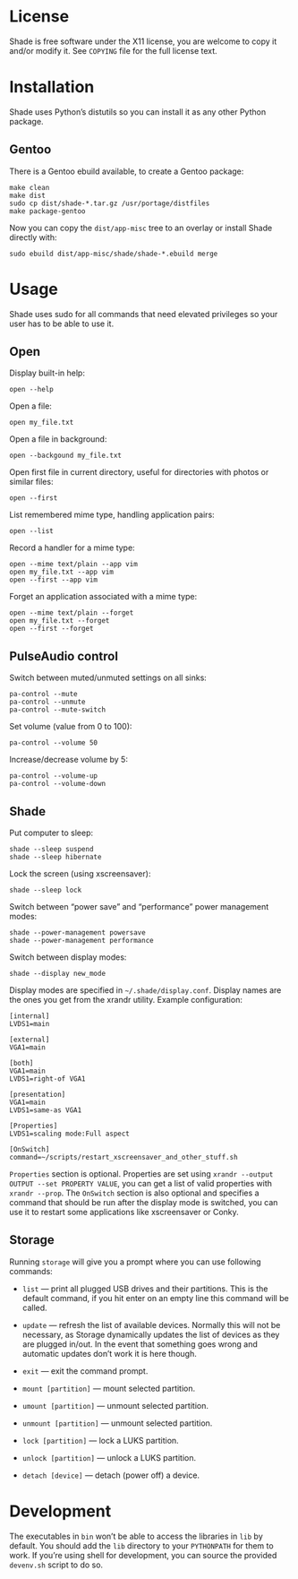 # License
Shade is free software under the X11 license, you are welcome to copy it and/or
modify it.  See `COPYING` file for the full license text.

# Installation
Shade uses Python’s distutils so you can install it as any other Python package.

## Gentoo
There is a Gentoo ebuild available, to create a Gentoo package:

    make clean
    make dist
    sudo cp dist/shade-*.tar.gz /usr/portage/distfiles
    make package-gentoo

Now you can copy the `dist/app-misc` tree to an overlay or install Shade
directly with:

    sudo ebuild dist/app-misc/shade/shade-*.ebuild merge

# Usage
Shade uses sudo for all commands that need elevated privileges so your user has
to be able to use it.

## Open
Display built-in help:

    open --help

Open a file:

    open my_file.txt

Open a file in background:

    open --backgound my_file.txt

Open first file in current directory, useful for directories with photos or
similar files:

    open --first

List remembered mime type, handling application pairs:

    open --list

Record a handler for a mime type:

    open --mime text/plain --app vim
    open my_file.txt --app vim
    open --first --app vim

Forget an application associated with a mime type:

    open --mime text/plain --forget
    open my_file.txt --forget
    open --first --forget

## PulseAudio control
Switch between muted/unmuted settings on all sinks:

    pa-control --mute
    pa-control --unmute
    pa-control --mute-switch

Set volume (value from 0 to 100):

    pa-control --volume 50

Increase/decrease volume by 5:

    pa-control --volume-up
    pa-control --volume-down

## Shade
Put computer to sleep:

    shade --sleep suspend
    shade --sleep hibernate

Lock the screen (using xscreensaver):

    shade --sleep lock

Switch between “power save” and “performance” power management modes:

    shade --power-management powersave
    shade --power-management performance

Switch between display modes:

    shade --display new_mode

Display modes are specified in `~/.shade/display.conf`.  Display names are the
ones you get from the xrandr utility.  Example configuration:

    [internal]
    LVDS1=main

    [external]
    VGA1=main

    [both]
    VGA1=main
    LVDS1=right-of VGA1

    [presentation]
    VGA1=main
    LVDS1=same-as VGA1

    [Properties]
    LVDS1=scaling mode:Full aspect

    [OnSwitch]
    command=~/scripts/restart_xscreensaver_and_other_stuff.sh

`Properties` section is optional.  Properties are set using `xrandr --output
OUTPUT --set PROPERTY VALUE`, you can get a list of valid properties with
`xrandr --prop`.  The `OnSwitch` section is also optional and specifies a
command that should be run after the display mode is switched, you can use it to
restart some applications like xscreensaver or Conky.

## Storage
Running `storage` will give you a prompt where you can use following commands:

- `list` — print all plugged USB drives and their partitions.  This is the
  default command, if you hit enter on an empty line this command will be
  called.

- `update` — refresh the list of available devices.  Normally this will not be
  necessary, as Storage dynamically updates the list of devices as they are
  plugged in/out.  In the event that something goes wrong and automatic updates
  don’t work it is here though.

- `exit` — exit the command prompt.

- `mount [partition]` — mount selected partition.

- `umount [partition]` — unmount selected partition.

- `unmount [partition]` — unmount selected partition.

- `lock [partition]` — lock a LUKS partition.

- `unlock [partition]` — unlock a LUKS partition.

- `detach [device]` — detach (power off) a device.

# Development
The executables in `bin` won’t be able to access the libraries in `lib` by
default.  You should add the `lib` directory to your `PYTHONPATH` for them to
work.  If you’re using shell for development, you can source the provided
`devenv.sh` script to do so.
